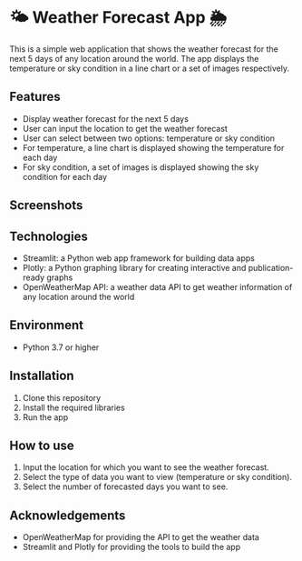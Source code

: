 # 🌤️ Weather Forecast App 🌦️

This is a simple web application that shows the weather forecast for the next 5 days of any location around the world. The app displays the temperature or sky condition in a line chart or a set of images respectively.

## Features
- Display weather forecast for the next 5 days
- User can input the location to get the weather forecast
- User can select between two options: temperature or sky condition
- For temperature, a line chart is displayed showing the temperature for each day
- For sky condition, a set of images is displayed showing the sky condition for each day

## Screenshots


## Technologies
- Streamlit: a Python web app framework for building data apps
- Plotly: a Python graphing library for creating interactive and publication-ready graphs
- OpenWeatherMap API: a weather data API to get weather information of any location around the world

## Environment
- Python 3.7 or higher

## Installation
1. Clone this repository
2. Install the required libraries
3. Run the app

## How to use
1. Input the location for which you want to see the weather forecast.
2. Select the type of data you want to view (temperature or sky condition).
3. Select the number of forecasted days you want to see.

## Acknowledgements
- OpenWeatherMap for providing the API to get the weather data
- Streamlit and Plotly for providing the tools to build the app

